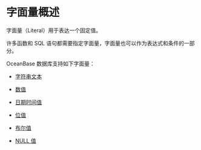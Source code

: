 字面量概述 
==========================

字面量（Literal）用于表达一个固定值。

许多函数和 SQL 语句都需要指定字面量，字面量也可以作为表达式和条件的一部分。

OceanBase 数据库支持如下字面量：

* [字符串文本](2.string-literals.md)

  

* [数值](3.numeric-literals.md)

  

* [日期时间值](4.datetime-literals.md)

  

* [位值](5.bit-value-literals.md)

  

* [布尔值](6.boolean-literals.md)

  

* [NULL 值](7.null-literals.md)

  




